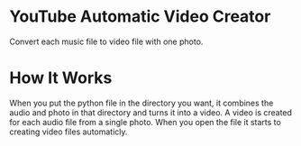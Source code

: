 # YouTube Automatic Video Creator

Convert each music file to video file with one photo.

# How It Works

When you put the python file in the directory you want, it combines the audio and photo in that directory and turns it into a video. A video is created for each audio file from a single photo. When you open the file it starts to creating video files automaticly.
